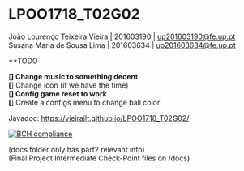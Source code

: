 # LPOO1718_T02G02

João Lourenço Teixeira Vieira   |   201603190   |   up201603190@fe.up.pt <br />
Susana Maria de Sousa Lima      |   201603634   |   up201603634@fe.up.pt <br />

**TODO

[__] Change music to something decent<br />
[__] Change icon (if we have the time)<br />
[__] Config game reset to work<br />
[__] Create a configs menu to change ball color<br />


Javadoc: https://vieirajlt.github.io/LPOO1718_T02G02/ <br />

[![BCH compliance](https://bettercodehub.com/edge/badge/vieirajlt/LPOO1718_T02G02?branch=master&token=23107aa990af50e54c27bfae7169ed536fa1a359)](https://bettercodehub.com/)

(docs folder only has part2 relevant info) <br />
(Final Project Intermediate Check-Point files on /docs)
